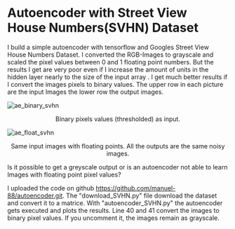 # Autoencoder with Street View House Numbers(SVHN) Dataset

I build a simple autoencoder with tensorflow and Googles Street View House Numbers Dataset. I converted the RGB-Images to grayscale and scaled the pixel values between 0 and 1 floating point numbers. But the results I get are very poor even if I increase the amount of units in the hidden layer nearly to the size of the input array . I get much better results if I convert the images pixels to binary values. The upper row in each picture are the input Images the lower row the output images.


  ![ae_binary_svhn](https://cloud.githubusercontent.com/assets/14162105/19847792/94680ece-9f49-11e6-91c1-8fddc00924b4.png)
<p align="center">  
  Binary pixels values (thresholded) as input.
</p>

![ae_float_svhn](https://cloud.githubusercontent.com/assets/14162105/19847795/964f5256-9f49-11e6-8d9c-9389e0569267.png)
<p align="center">  
  Same input images with floating points. All the outputs are the same noisy images.
</p>



Is it possible to get a greyscale output or is an autoencoder not able to learn Images with floating point pixel values? 

I uploaded the code on github https://github.com/manuel-88/autoencoder.git. The "download_SVHN.py" file download the dataset and convert it to a matrice. With "autoencoder_SVHN.py" the autoencoder gets executed and plots the results. Line 40 and 41 convert the images to binary pixel values. If you uncomment it, the images remain as grayscale.



